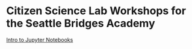 # Citizen Science Lab Workshops for the Seattle Bridges Academy
[Intro to Jupyter Notebooks](https://sciencelabbridges.com/hub/user-redirect/git-pull?repo=https%3A%2F%2Fgithub.com%2Fchandrunarayan%2Fsciencelab&urlpath=lab%2Ftree%2Fsciencelab%2F)
